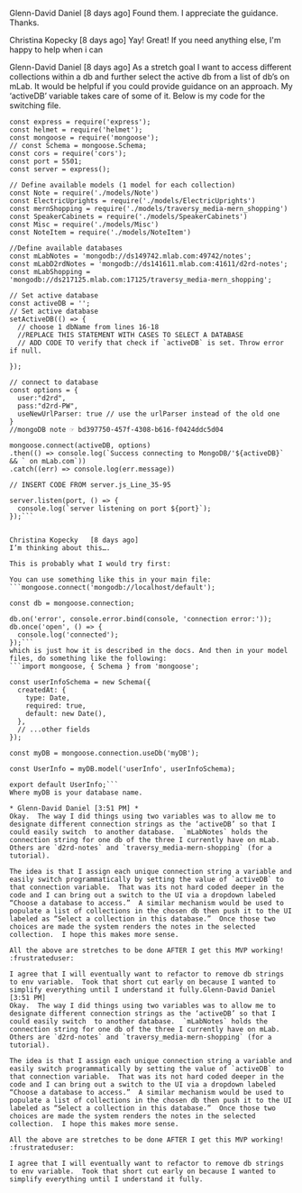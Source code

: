 Glenn-David Daniel   [8 days ago]
Found them.  I appreciate the guidance.  Thanks.
 
Christina Kopecky   [8 days ago]
Yay! Great! If you need anything else, I'm happy to help when i can
 
Glenn-David Daniel   [8 days ago]
As a stretch goal I want to access different collections within a db and further select the active db from a list of db’s on mLab.  It would be helpful if you could provide guidance on an approach.
My ‘activeDB’ variable takes care of some of it.  Below is my code for the switching file.
```// allows user to select database on mLab.com
const express = require('express');
const helmet = require('helmet');
const mongoose = require('mongoose');
// const Schema = mongoose.Schema;
const cors = require('cors');
const port = 5501;
const server = express();
 
// Define available models (1 model for each collection)
const Note = require('./models/Note')
const ElectricUprights = require('./models/ElectricUprights')
const mernShopping = require('./models/traversy_media-mern_shopping')
const SpeakerCabinets = require('./models/SpeakerCabinets')
const Misc = require('./models/Misc')
const NoteItem = require('./models/NoteItem')
 
//Define available databases
const mLabNotes = 'mongodb://ds149742.mlab.com:49742/notes';
const mLabD2rdNotes = 'mongodb://ds141611.mlab.com:41611/d2rd-notes';
const mLabShopping = 'mongodb://ds217125.mlab.com:17125/traversy_media-mern_shopping';
 
// Set active database
const activeDB = '';
// Set active database
setActiveDB(() => {
  // choose 1 dbName from lines 16-18
  //REPLACE THIS STATEMENT WITH CASES TO SELECT A DATABASE
  // ADD CODE TO verify that check if `activeDB` is set. Throw error if null.
 
});
 
// connect to database
const options = {
  user:"d2rd",
  pass:"d2rd-PW",
  useNewUrlParser: true // use the urlParser instead of the old one
}
//mongoDB note ☞ bd397750-457f-4308-b616-f0424ddc5d04  
 
mongoose.connect(activeDB, options)
.then(() => console.log(`Success connecting to MongoDB/'${activeDB}` && ` on mLab.com`))
.catch((err) => console.log(err.message))
 
// INSERT CODE FROM server.js_Line_35-95
 
server.listen(port, () => {
  console.log(`server listening on port ${port}`);
});```
 
 
Christina Kopecky   [8 days ago]
I’m thinking about this….
 
This is probably what I would try first:
 
You can use something like this in your main file:
```mongoose.connect('mongodb://localhost/default');
 
const db = mongoose.connection;
 
db.on('error', console.error.bind(console, 'connection error:'));
db.once('open', () => {
  console.log('connected');
});```
which is just how it is described in the docs. And then in your model files, do something like the following:
```import mongoose, { Schema } from 'mongoose';
 
const userInfoSchema = new Schema({
  createdAt: {
    type: Date,
    required: true,
    default: new Date(),
  },
  // ...other fields
});
 
const myDB = mongoose.connection.useDb('myDB');
 
const UserInfo = myDB.model('userInfo', userInfoSchema);
 
export default UserInfo;```
Where myDB is your database name.

* Glenn-David Daniel [3:51 PM] * 
Okay.  The way I did things using two variables was to allow me to designate different connection strings as the ‘activeDB’ so that I could easily switch  to another database.  `mLabNotes` holds the connection string for one db of the three I currently have on mLab.  Others are `d2rd-notes` and `traversy_media-mern-shopping` (for a tutorial).

The idea is that I assign each unique connection string a variable and easily switch programmatically by setting the value of `activeDB` to that connection variable.  That was its not hard coded deeper in the code and I can bring out a switch to the UI via a dropdown labeled “Choose a database to access.”  A similar mechanism would be used to populate a list of collections in the chosen db then push it to the UI labeled as “Select a collection in this database.”  Once those two choices are made the system renders the notes in the selected collection.  I hope this makes more sense.

All the above are stretches to be done AFTER I get this MVP working!  :frustrateduser:

I agree that I will eventually want to refactor to remove db strings to env variable.  Took that short cut early on because I wanted to simplify everything until I understand it fully.Glenn-David Daniel [3:51 PM]
Okay.  The way I did things using two variables was to allow me to designate different connection strings as the ‘activeDB’ so that I could easily switch  to another database.  `mLabNotes` holds the connection string for one db of the three I currently have on mLab.  Others are `d2rd-notes` and `traversy_media-mern-shopping` (for a tutorial).

The idea is that I assign each unique connection string a variable and easily switch programmatically by setting the value of `activeDB` to that connection variable.  That was its not hard coded deeper in the code and I can bring out a switch to the UI via a dropdown labeled “Choose a database to access.”  A similar mechanism would be used to populate a list of collections in the chosen db then push it to the UI labeled as “Select a collection in this database.”  Once those two choices are made the system renders the notes in the selected collection.  I hope this makes more sense.

All the above are stretches to be done AFTER I get this MVP working!  :frustrateduser:

I agree that I will eventually want to refactor to remove db strings to env variable.  Took that short cut early on because I wanted to simplify everything until I understand it fully.
